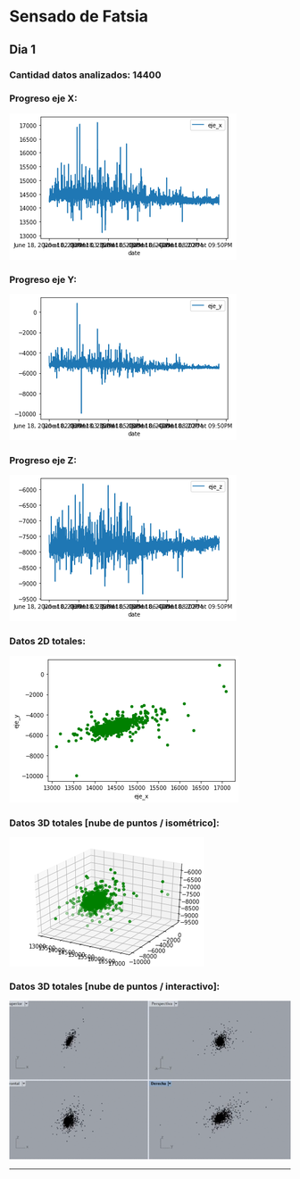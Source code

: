# Sensado de Fatsia

## Dia 1
### Cantidad datos analizados: 14400
### Progreso eje X:
![](proceso/fatsia_x.png)
### Progreso eje Y:
![](proceso/fatsia_y.png)
### Progreso eje Z:
![](proceso/fatsia_z.png)
### Datos 2D totales:
![](proceso/fatsia_2d.png)
### Datos 3D totales [nube de puntos / isométrico]:
![](proceso/fatsia_3d.png)
### Datos 3D totales [nube de puntos / interactivo]:
![](proceso/fatsia.gif)

________________________________________________________________________________________________________________
